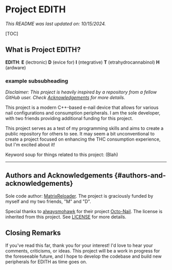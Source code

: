 # Project EDITH

*This README was last updated on: 10/15/2024.*

[TOC]

## What is Project EDITH?
**EDITH**: **E** (lectronic) **D** (evice for) **I** (ntegrative) **T** (etrahydrocannabinol) **H** (ardware)

### example subsubheading


*Disclaimer: This project is heavily inspired by a repository from a fellow GitHub user. Check [Acknowledgements](#authors-and-acknowledgements) for more details.*

This project is a modern C++-based e-nail device that allows for various nail configurations and consumption peripherals. I am the sole developer, with two friends providing additional funding for this project.

This project serves as a test of my programming skills and aims to create a public repository for others to see. It may seem a bit unconventional to create a project focused on enhancing the THC consumption experience, but I'm excited about it!

Keyword soup for things related to this project: (Blah)

---

## Authors and Acknowledgements {#authors-and-acknowledgements}
Sole code author: [MatrixReloader](https://github.com/MatrixReloader). The project is graciously funded by myself and my two friends, "M" and "D".

Special thanks to [alwaysmohawk](https://github.com/alwaysmohawk) for their project [Octo-Nail](https://github.com/alwaysmohawk/octo-nail). The license is inherited from this project. See [LICENSE](LICENSE.md) for more details.

## Closing Remarks
If you've read this far, thank you for your interest! I'd love to hear your comments, criticisms, or ideas. This project will be a work in progress for the foreseeable future, and I hope to develop the codebase and build new peripherals for EDITH as time goes on.
